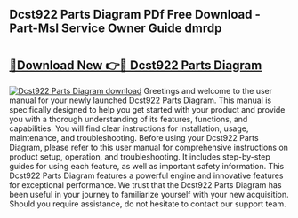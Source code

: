 ## Dcst922 Parts Diagram PDf Free Download - Part-Msl Service Owner Guide dmrdp

# <h2><a href="http://dfhk45n.blite.top/?on=Dcst922+Parts+Diagram">🔗Download New 👉🔴 Dcst922 Parts Diagram</a></h2>

[![Dcst922 Parts Diagram download](https://i.imgur.com/lujVjoI.png)](http://dfhk45n.blite.top/?on=Dcst922+Parts+Diagram)
Greetings and welcome to the user manual for your newly launched Dcst922 Parts Diagram. This manual is specifically designed to help you get started with your product and provide you with a thorough understanding of its features, functions, and capabilities. You will find clear instructions for installation, usage, maintenance, and troubleshooting. Before using your Dcst922 Parts Diagram, please refer to this user manual for comprehensive instructions on product setup, operation, and troubleshooting. It includes step-by-step guides for using each feature, as well as important safety information. This Dcst922 Parts Diagram features a powerful engine and innovative features for exceptional performance. We trust that the Dcst922 Parts Diagram has been useful in your journey to familiarize yourself with your new acquisition. Should you require assistance, do not hesitate to contact our support team.
